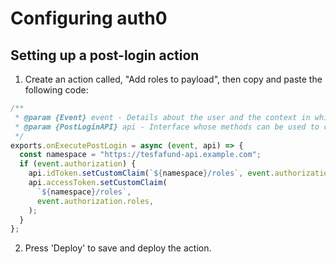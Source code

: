 # Configuring auth0

## Setting up a post-login action

1. Create an action called, "Add roles to payload", then copy and paste the following code:

```js
/**
 * @param {Event} event - Details about the user and the context in which they are logging in.
 * @param {PostLoginAPI} api - Interface whose methods can be used to change the behavior of the login.
 */
exports.onExecutePostLogin = async (event, api) => {
  const namespace = "https://tesfafund-api.example.com";
  if (event.authorization) {
    api.idToken.setCustomClaim(`${namespace}/roles`, event.authorization.roles);
    api.accessToken.setCustomClaim(
      `${namespace}/roles`,
      event.authorization.roles,
    );
  }
};
```

2. Press 'Deploy' to save and deploy the action.
